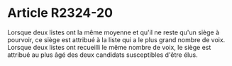 # Article R2324-20

  
Lorsque deux listes ont la même moyenne et qu'il ne reste qu'un siège à pourvoir, ce siège est attribué à la liste qui a le plus grand nombre de voix.   
Lorsque deux listes ont recueilli le même nombre de voix, le siège est attribué au plus âgé des deux candidats susceptibles d'être élus.